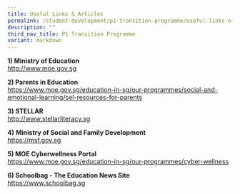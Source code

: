 ```yaml
---
title: Useful Links & Articles
permalink: /student-development/p1-transition-programme/useful-links-n-articles/
description: ""
third_nav_title: P1 Transition Programme
variant: markdown
---
```

<p><strong>1) Ministry of Education</strong><br><u><a href="http://www.moe.gov.sg/" target="_blank" rel="noopener">http://www.moe.gov.sg</a></u></p>
<p><strong>2) Parents in Education<br></strong><u><a href="https://www.moe.gov.sg/education-in-sg/our-programmes/social-and-emotional-learning/sel-resources-for-parents">https://www.moe.gov.sg/education-in-sg/our-programmes/social-and-emotional-learning/sel-resources-for-parents</a></u></p>
<p><strong>3) STELLAR<br></strong><u><a href="http://www.stellarliteracy.sg/" target="_blank" rel="noopener">http://www.stellarliteracy.sg</a></u></p>
<p><strong>4)</strong>&nbsp;<strong>Ministry of Social and Family Development<br></strong><u><a href="https://msf.gov.sg">https://msf.gov.sg</a><br></u></p>
<p><strong>5) MOE Cyberwellness Portal<br></strong><u><a href="https://www.moe.gov.sg/education-in-sg/our-programmes/cyber-wellness" target="_blank" rel="noopener">https://www.moe.gov.sg/education-in-sg/our-programmes/cyber-wellness</a></u></p>
<p><strong>6) Schoolbag - The Education News Site<br></strong><u><a href="https://www.schoolbag.sg/" target="_blank" rel="noopener">https://www.schoolbag.sg</a></u></p>
